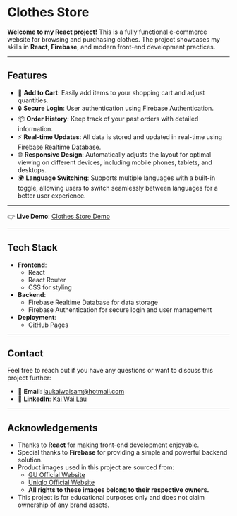 # Clothes Store

**Welcome to my React project!** This is a fully functional e-commerce website for browsing and purchasing clothes. The project showcases my skills in **React**, **Firebase**, and modern front-end development practices.

---

## Features

- 🛒 **Add to Cart**: Easily add items to your shopping cart and adjust quantities.
- 🔒 **Secure Login**: User authentication using Firebase Authentication.
- 📦 **Order History**: Keep track of your past orders with detailed information.
- ⚡ **Real-time Updates**: All data is stored and updated in real-time using Firebase Realtime Database.
- 🌐 **Responsive Design**: Automatically adjusts the layout for optimal viewing on different devices, including mobile phones, tablets, and desktops.
- 🌍 **Language Switching**: Supports multiple languages with a built-in toggle, allowing users to switch seamlessly between languages for a better user experience.


---

👉 **Live Demo**: [Clothes Store Demo](https://wai-i8.github.io/clothesstore/)

---

## Tech Stack

- **Frontend**:
  - React
  - React Router
  - CSS for styling
- **Backend**:
  - Firebase Realtime Database for data storage
  - Firebase Authentication for secure login and user management
- **Deployment**:
  - GitHub Pages

---

## Contact

Feel free to reach out if you have any questions or want to discuss this project further:

- 📧 **Email**: [laukaiwaisam@hotmail.com](mailto:laukaiwaisam@hotmail.com)
- 🔗 **LinkedIn**: [Kai Wai Lau](https://www.linkedin.com/in/kai-wai-lau-973383a8/)

---

## Acknowledgements

- Thanks to **React** for making front-end development enjoyable.
- Special thanks to **Firebase** for providing a simple and powerful backend solution.
- Product images used in this project are sourced from:
  - [GU Official Website](https://www.gu-global.com/)
  - [Uniqlo Official Website](https://www.uniqlo.com/)
  - **All rights to these images belong to their respective owners.**
- This project is for educational purposes only and does not claim ownership of any brand assets.

